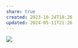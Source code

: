 ```yaml
---
share: true
created: 2023-10-24T18:26
updated: 2024-05-11T21:26
---
```


![](https://i.imgur.com/169cTiL.png)
